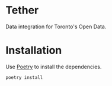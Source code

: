 # Tether

Data integration for Toronto's Open Data.

# Installation

Use [Poetry](https://python-poetry.org/) to install the dependencies.

```bash
poetry install
```